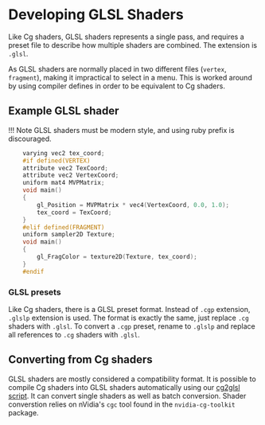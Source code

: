 # Developing GLSL Shaders

Like Cg shaders, GLSL shaders represents a single pass, and requires a preset file to describe how multiple shaders are combined. The extension is `.glsl`.

As GLSL shaders are normally placed in two different files (`vertex`, `fragment`), making it impractical to select in a menu. This is worked around by using compiler defines in order to be equivalent to Cg shaders.

## Example GLSL shader

!!! Note
    GLSL shaders must be modern style, and using ruby prefix is discouraged.

```c
    varying vec2 tex_coord;
    #if defined(VERTEX)
    attribute vec2 TexCoord;
    attribute vec2 VertexCoord;
    uniform mat4 MVPMatrix;
    void main()
    {
        gl_Position = MVPMatrix * vec4(VertexCoord, 0.0, 1.0);
        tex_coord = TexCoord;
    }
    #elif defined(FRAGMENT)
    uniform sampler2D Texture;
    void main()
    {
        gl_FragColor = texture2D(Texture, tex_coord);
    }
    #endif
```

### GLSL presets

Like Cg shaders, there is a GLSL preset format. Instead of `.cgp` extension, `.glslp` extension is used. The format is exactly the same, just replace `.cg` shaders with `.glsl`. To convert a `.cgp` preset, rename to `.glslp` and replace all references to `.cg` shaders with `.glsl`.

## Converting from Cg shaders

GLSL shaders are mostly considered a compatibility format. It is possible to compile Cg shaders into GLSL shaders automatically using our [cg2glsl script](https://github.com/libretro/RetroArch/blob/master/tools/cg2glsl.py). It can convert single shaders as well as batch conversion. Shader converstion relies on nVidia's `cgc` tool found in the `nvidia-cg-toolkit` package.
